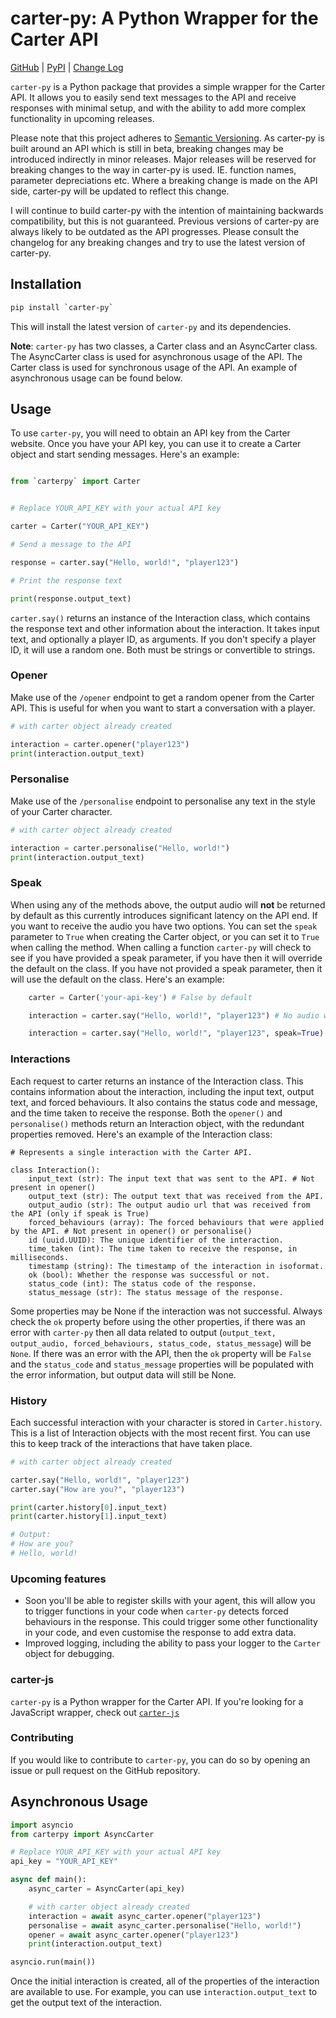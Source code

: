 # carter-py: A Python Wrapper for the Carter API

[GitHub](https://github.com/LazyLyrics/carter-py) | [PyPI](https://pypi.org/project/carter-py/) | [Change Log](https://github.com/LazyLyrics/carter-py/blob/main/CHANGELOG.md)

`carter-py` is a Python package that provides a simple wrapper for the Carter API. It allows you to easily send text messages to the API and receive responses with minimal setup, and with the ability to add more complex functionality in upcoming releases.

Please note that this project adheres to [Semantic Versioning](https://semver.org/spec/v2.0.0.html). As carter-py is built around an API which is still in beta, breaking changes may be introduced indirectly in minor releases. Major releases will be reserved for breaking changes to the way in carter-py is used. IE. function names, parameter depreciations etc. Where a breaking change is made on the API side, carter-py will be updated to reflect this change.

I will continue to build carter-py with the intention of maintaining backwards compatibility, but this is not guaranteed. Previous versions of carter-py are always likely to be outdated as the API progresses. Please consult the changelog for any breaking changes and try to use the latest version of carter-py.

## Installation

```bash
pip install `carter-py`
```

This will install the latest version of `carter-py` and its dependencies.

**Note**: `carter-py` has two classes, a Carter class and an AsyncCarter class. The AsyncCarter class is used for asynchronous usage of the API. The Carter class is used for synchronous usage of the API. An example of asynchronous usage can be found below.

## Usage

To use `carter-py`, you will need to obtain an API key from the Carter website. Once you have your API key, you can use it to create a Carter object and start sending messages. Here's an example:

```python

from `carterpy` import Carter


# Replace YOUR_API_KEY with your actual API key

carter = Carter("YOUR_API_KEY")

# Send a message to the API

response = carter.say("Hello, world!", "player123")

# Print the response text

print(response.output_text)

```

`carter.say()` returns an instance of the Interaction class, which contains the response text and other information about the interaction. It takes input text, and optionally a player ID, as arguments. If you don't specify a player ID, it will use a random one. Both must be strings or convertible to strings.

### Opener

Make use of the `/opener` endpoint to get a random opener from the Carter API. This is useful for when you want to start a conversation with a player.

```python
# with carter object already created

interaction = carter.opener("player123")
print(interaction.output_text)
```

### Personalise

Make use of the `/personalise` endpoint to personalise any text in the style of your Carter character.

```python
# with carter object already created

interaction = carter.personalise("Hello, world!")
print(interaction.output_text)
```

### Speak

When using any of the methods above, the output audio will **not** be returned by default as this currently introduces significant latency on the API end. If you want to receive the audio you have two options. You can set the `speak` parameter to `True` when creating the Carter object, or you can set it to `True` when calling the method. When calling a function `carter-py` will check to see if you have provided a speak parameter, if you have then it will override the default on the class. If you have not provided a speak parameter, then it will use the default on the class. Here's an example:

```python
    carter = Carter('your-api-key') # False by default

    interaction = carter.say("Hello, world!", "player123") # No audio will be returned, because you have not overridden the default on the class

    interaction = carter.say("Hello, world!", "player123", speak=True) # Audio will be returned, because you have overridden the default on the class
```

### Interactions

Each request to carter returns an instance of the Interaction class. This contains information about the interaction, including the input text, output text, and forced behaviours. It also contains the status code and message, and the time taken to receive the response. Both the `opener()` and `personalise()` methods return an Interaction object, with the redundant properties removed. Here's an example of the Interaction class:

```text
# Represents a single interaction with the Carter API.

class Interaction():
    input_text (str): The input text that was sent to the API. # Not present in opener()
    output_text (str): The output text that was received from the API.
    output_audio (str): The output audio url that was received from the API (only if speak is True)
    forced_behaviours (array): The forced behaviours that were applied by the API. # Not present in opener() or personalise()
    id (uuid.UUID): The unique identifier of the interaction.
    time_taken (int): The time taken to receive the response, in milliseconds.
    timestamp (string): The timestamp of the interaction in isoformat.
    ok (bool): Whether the response was successful or not.
    status_code (int): The status code of the response.
    status_message (str): The status message of the response.
```

Some properties may be None if the interaction was not successful. Always check the `ok` property before using the other properties, if there was an error with `carter-py` then all data related to output (`output_text, output_audio, forced_behaviours, status_code, status_message`) will be `None`. If there was an error with the API, then the `ok` property will be `False` and the `status_code` and `status_message` properties will be populated with the error information, but output data will still be None.

### History

Each successful interaction with your character is stored in `Carter.history`. This is a list of Interaction objects with the most recent first. You can use this to keep track of the interactions that have taken place.

```python
# with carter object already created

carter.say("Hello, world!", "player123")
carter.say("How are you?", "player123")

print(carter.history[0].input_text)
print(carter.history[1].input_text)

# Output:
# How are you?
# Hello, world!
```

### Upcoming features

- Soon you'll be able to register skills with your agent, this will allow you to trigger functions in your code when `carter-py` detects forced behaviours in the response. This could trigger some other functionality in your code, and even customise the response to add extra data.
- Improved logging, including the ability to pass your logger to the `Carter` object for debugging.

### carter-js

`carter-py` is a Python wrapper for the Carter API. If you're looking for a JavaScript wrapper, check out [`carter-js`](https://github.com/LazyLyrics/carter-js)

### Contributing

If you would like to contribute to `carter-py`, you can do so by opening an issue or pull request on the GitHub repository.

## Asynchronous Usage

```python
import asyncio
from carterpy import AsyncCarter

# Replace YOUR_API_KEY with your actual API key
api_key = "YOUR_API_KEY"

async def main():
    async_carter = AsyncCarter(api_key)

    # with carter object already created
    interaction = await async_carter.opener("player123")
    personalise = await async_carter.personalise("Hello, world!")
    opener = await async_carter.opener("player123")
    print(interaction.output_text)

asyncio.run(main())
```

Once the initial interaction is created, all of the properties of the interaction are available to use. For example, you can use `interaction.output_text` to get the output text of the interaction.
